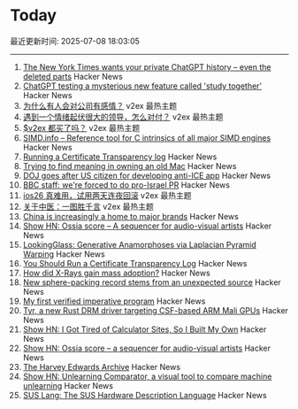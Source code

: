# Today

最近更新时间: 2025-07-08 18:03:05

--- 
1. [The New York Times wants your private ChatGPT history – even the deleted parts](https://thehill.com/opinion/technology/5383530-chatgpt-users-privacy-collateral-damage/) Hacker News
2. [ChatGPT testing a mysterious new feature called 'study together'](https://techcrunch.com/2025/07/07/chatgpt-is-testing-a-mysterious-new-feature-called-study-together/) Hacker News
3. [为什么有人会对公司有感情？](https://www.v2ex.com/t/1143661) v2ex 最热主题
4. [遇到一个情绪起伏很大的领导，怎么对付？](https://www.v2ex.com/t/1143640) v2ex 最热主题
5. [$v2ex 都买了吗？](https://www.v2ex.com/t/1143631) v2ex 最热主题
6. [SIMD.info – Reference tool for C intrinsics of all major SIMD engines](https://simd.info/) Hacker News
7. [Running a Certificate Transparency log](https://words.filippo.io/run-sunlight/) Hacker News
8. [Trying to find meaning in owning an old Mac](https://blog.decryption.net.au/posts/macse30.html) Hacker News
9. [DOJ goes after US citizen for developing anti-ICE app](https://appleinsider.com/articles/25/07/07/doj-goes-after-us-citizen-for-developing-anti-ice-app) Hacker News
10. [BBC staff: we're forced to do pro-Israel PR](https://www.owenjones.news/p/bbc-staff-were-forced-to-do-pro-israel) Hacker News
11. [ios26 真难用，试用两天连夜回滚](https://www.v2ex.com/t/1143639) v2ex 最热主题
12. [关于中医：一图胜千言](https://www.v2ex.com/t/1143638) v2ex 最热主题
13. [China is increasingly a home to major brands](https://musgrave.substack.com/p/oh-no-i-betrayed-america) Hacker News
14. [Show HN: Ossia score – A sequencer for audio-visual artists](https://github.com/ossia/score) Hacker News
15. [LookingGlass: Generative Anamorphoses via Laplacian Pyramid Warping](https://studios.disneyresearch.com/2025/06/09/lookingglass-generative-anamorphoses-via-laplacian-pyramid-warping/) Hacker News
16. [You Should Run a Certificate Transparency Log](https://words.filippo.io/run-sunlight/) Hacker News
17. [How did X-Rays gain mass adoption?](https://www.aditharun.com/p/how-did-x-rays-gain-mass-adoption) Hacker News
18. [New sphere-packing record stems from an unexpected source](https://www.quantamagazine.org/new-sphere-packing-record-stems-from-an-unexpected-source-20250707/) Hacker News
19. [My first verified imperative program](https://markushimmel.de/blog/my-first-verified-imperative-program/) Hacker News
20. [Tyr, a new Rust DRM driver targeting CSF-based ARM Mali GPUs](https://www.collabora.com/news-and-blog/news-and-events/introducing-tyr-a-new-rust-drm-driver.html) Hacker News
21. [Show HN: I Got Tired of Calculator Sites, So I Built My Own](https://news.ycombinator.com/item?id=44491938) Hacker News
22. [Show HN: Ossia score – a sequencer for audio-visual artists](https://github.com/ossia/score) Hacker News
23. [The Harvey Edwards Archive](https://www.harveyedwards-archive.com) Hacker News
24. [Show HN: Unlearning Comparator, a visual tool to compare machine unlearning](https://gnueaj.github.io/Machine-Unlearning-Comparator/) Hacker News
25. [SUS Lang: The SUS Hardware Description Language](https://sus-lang.org/) Hacker News

